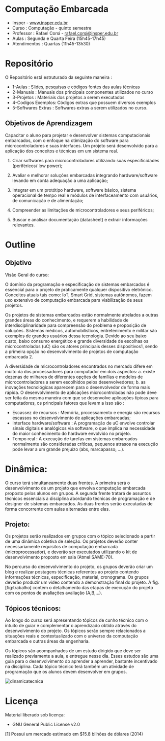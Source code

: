 Computação Embarcada
==================
* Insper - www.insper.edu.br 
* Curso     : Computação - quinto semestre 
* Professor : Rafael Corsi - rafael.corsi@insper.edu.br
* Aulas     : Segunda e Quarta Feira (15h45-17h45)
* Atendimentos : Quartas (11h45-13h30)

# Repositório 
O Repositório está estruturado da seguinte maneira :

- 1-Aulas : Slides, pesquisas e códigos fontes das aulas técnicas
- 2-Manuais : Manuais dos principais componentes utilizados no curso
- 3-Projetos : Materiais dos projetos a serem executados
- 4-Codigos Exemplos: Códigos extras que possuem diversos exemplos
- 5-Softwares Extras : Softwares extras a serem utilizados no curso.

## Objetivos de Aprendizagem

Capacitar o aluno para projetar e desenvolver sistemas computacionais embarcados, com o enfoque na otimização do software para microcontroladores e suas interfaces. Um projeto será desenvolvido para a aplicação dos conceitos e técnicas em um sistema real.

1.  Criar softwares para microcontroladores utilizando suas especificidades (periféricos/ low power);

2.  Avaliar e melhorar soluções embarcadas integrando hardware/software levando em conta adequação a uma aplicação;

3.  Integrar em um protótipo hardware, software básico, sistema operacional de tempo real e módulos de interfaceamento com usuários, de comunicação e de alimentação;

4.  Compreender as limitações de microcontroladores e seus periféricos;

5.  Buscar e analisar documentação (datasheet) e extrair informações relevantes.

# Outline

## Objetivo

Visão Geral do curso:

O domínio da programação e especificação de sistemas embarcados é essencial para o projeto de praticamente qualquer dispositivo eletrônico. Conceitos atuais tais como: IoT, Smart Grid, sistemas autônomos, fazem uso extensivo de computação embarcada para viabilização de seus projetos.

Os projetos de sistemas embarcados estão normalmente atrelados a outras grandes áreas do conhecimento, e requerem a habilidade de interdisciplinaridade para compreensão do problema e proposição de soluções. Sistemas médicos, automobilísticos, entretenimento e militar são exemplos de grandes usuários dessa tecnologia. Devido ao seu baixo custo, baixo consumo energético e grande diversidade de escolhas os microcontrolados (uC) são os atores principais desses dispositivos1, sendo a primeira opção no desenvolvimento de projetos de computação embarcada 2.

A diversidade de microcontroladores encontrados no mercado difere em muito da dos processadores para computador em dois aspectos: a. existe dezenas de milhares de diferentes opções de famílias e modelos de microcontroladores a serem escolhidos pelos desenvolvedores; b. as inovações tecnológicas aparecem para o desenvolvedor de forma mais rápida. O desenvolvimento de aplicações microcontroladas não pode deve ser feita da mesma maneira com que se desenvolve aplicações típicas para computadores, os principais fatores que levam a isso são :

- Escassez de recursos : Memória, processamento e energia são recursos escassos no desenvolvimento de aplicações embarcadas;
- Interface hardware/software : A programação de uC envolve controlar sinais digitais e analógicos via software, o que implica na necessidade do maior conhecimento do hardware envolvido no projeto.
- Tempo real : A execução de tarefas em sistemas embarcados normalmente são consideradas críticas, pequenos atrasos na execução pode levar a um grande prejuízo (abs, marcapasso, …).

# Dinâmica:	

O curso terá simultaneamente duas frentes. A primeira será o desenvolvimento de um projeto que envolva computação embarcada proposto pelos alunos em grupos. A segunda frente tratará de assuntos técnicos essenciais a disciplina abordando técnicas de programação e de designer de sistemas embarcados. As duas frentes serão executadas de forma concorrente com aulas alternadas entre elas.

## Projeto:

Os projetos serão realizados em grupos com o tópico selecionado a partir de uma dinâmica coletiva de seleção. Os projetos deverão conter necessariamente requisitos de computação embarcada (microprocessador), e deverão ser executados utilizando o kit de desenvolvimento proposto em sala (Atmel SAME-70).

No percurso do desenvolvimento do projeto, os grupos deverão criar um blog e realizar postagens técnicas referentes ao projeto contendo informações técnicas, especificação, material, cronograma. Os grupos deverão produzir um vídeo contendo a demonstração final do projeto. A fig. [fig:trabalho] contém o detalhamento das etapas de execução do projeto com os pontos de avaliações avaliação (A,B,…).

## Tópicos técnicos:
Ao longo do curso será apresentando tópicos de cunho técnico com o intuito de guiar e complementar o aprendizado obtido através do desenvolvimento do projeto. Os tópicos serão sempre relacionados a situações reais e contextualizado com o universo da computação embarcada e outras áreas da engenharia.

Os tópicos são acompanhados de um estudo dirigido que deve ser realizado previamente a aula, e entregue nesse dia. Esses estudos são uma guia para o desenvolvimento do aprender a aprender, bastante incentivado na disciplina. Cada tópico técnico terá também um atividade de programação que os alunos devem desenvolver em grupos.

![dinamicatecnica](https://cloud.githubusercontent.com/assets/1039615/22658003/ab1cf958-ec7f-11e6-9c9f-67a072d02949.png)

# Licença
Material liberado sob licença:
 * GNU General Public License v2.0


[1] Possui um mercado estimado em $15.8 bilhões de dólares (2014)
